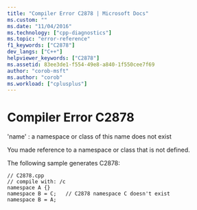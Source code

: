```yaml
---
title: "Compiler Error C2878 | Microsoft Docs"
ms.custom: ""
ms.date: "11/04/2016"
ms.technology: ["cpp-diagnostics"]
ms.topic: "error-reference"
f1_keywords: ["C2878"]
dev_langs: ["C++"]
helpviewer_keywords: ["C2878"]
ms.assetid: 83ee3de1-f554-49e8-a840-1f550cee7f69
author: "corob-msft"
ms.author: "corob"
ms.workload: ["cplusplus"]
---
```

# Compiler Error C2878
'name' : a namespace or class of this name does not exist  
  
 You made reference to a namespace or class that is not defined.  
  
 The following sample generates C2878:  
  
```  
// C2878.cpp  
// compile with: /c  
namespace A {}  
namespace B = C;   // C2878 namespace C doesn't exist  
namespace B = A;   
```